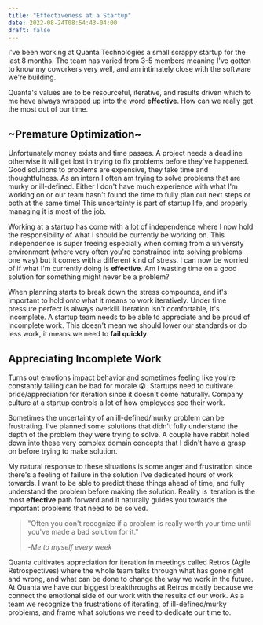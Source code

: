 ```yaml
---
title: "Effectiveness at a Startup"
date: 2022-08-24T08:54:43-04:00
draft: false
---
```


I've been working at Quanta Technologies a small scrappy startup for the last 8 months. The team has varied from 3-5 members meaning I've gotten to know my coworkers very well, and am intimately close with the software we're building.

Quanta's values are to be resourceful, iterative, and results driven which to me have always wrapped up into the word **effective**. How can we really get the most out of our time.

## ~Premature Optimization~
Unfortunately money exists and time passes. A project needs a deadline otherwise it will get lost in trying to fix problems before they've happened. Good solutions to problems are expensive, they take time and thoughtfulness. As an intern I often am trying to solve problems that are murky or ill-defined. Either I don't have much experience with what I'm working on or our team hasn't found the time to fully plan out next steps or both at the same time! This uncertainty is part of startup life, and properly managing it is most of the job.

Working at a startup has come with a lot of independence where I now hold the responsibility of what I should be currently be working on. This independence is super freeing especially when coming from a university environment (where very often you're constrained into solving problems one way) but it comes with a different kind of stress. I can now be worried of if what I'm currently doing is **effective**. Am I wasting time on a good solution for something might never be a problem?

When planning starts to break down the stress compounds, and it's important to hold onto what it means to work iteratively. Under time pressure perfect is always overkill. Iteration isn't comfortable, it's incomplete. A startup team needs to be able to appreciate and be proud of incomplete work. This doesn't mean we should lower our standards or do less work, it means we need to **fail quickly**.

## Appreciating Incomplete Work
Turns out emotions impact behavior and sometimes feeling like you're constantly failing can be bad for morale 😮. Startups need to cultivate pride/appreciation for iteration since it doesn't come naturally. Company culture at a startup controls a lot of how employees see their work.

Sometimes the uncertainty of an ill-defined/murky problem can be frustrating. I've planned some solutions that didn't fully understand the depth of the problem they were trying to solve. A couple have rabbit holed down into these very complex domain concepts that I didn't have a grasp on before trying to make solution. 

My natural response to these situations is some anger and frustration since there's a feeling of failure in the solution I've dedicated hours of work towards. I want to be able to predict these things ahead of time, and fully understand the problem before making the solution. Reality is iteration is the most **effective** path forward and it naturally guides you towards the important problems that need to be solved. 

>"Often you don't recognize if a problem is really worth your time until you've made a bad solution for it."
>
> -*Me to myself every week*

Quanta cultivates appreciation for iteration in meetings called Retros (Agile Retrospectives) where the whole team talks through what has gone right and wrong, and what can be done to change the way we work in the future. At Quanta we have our biggest breakthroughs at Retros mostly because we connect the emotional side of our work with the results of our work. As a team we recognize the frustrations of iterating, of ill-defined/murky problems, and frame what solutions we need to dedicate our time to.
